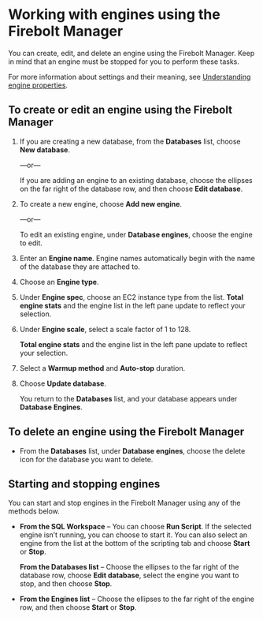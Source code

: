 # Working with engines using the Firebolt Manager

You can create, edit, and delete an engine using the Firebolt Manager. Keep in mind that an engine must be stopped for you to perform these tasks.

For more information about settings and their meaning, see [Understanding engine properties](understanding-engine-fundamentals.md#understanding-engine-properties).

## To create or edit an engine using the Firebolt Manager

1. If you are creating a new database, from the **Databases** list, choose **New database**.

   —or—

   If you are adding an engine to an existing database, choose the ellipses on the far right of the database row, and then choose **Edit database**.

2. To create a new engine, choose **Add new engine**.

   —or—

   To edit an existing engine, under **Database engines**, choose the engine to edit.

3. Enter an **Engine name**. Engine names automatically begin with the name of the database they are attached to.
4. Choose an **Engine type**.
5. Under **Engine spec**, choose an EC2 instance type from the list. **Total engine stats** and the engine list in the left pane update to reflect your selection.
6. Under **Engine scale**, select a scale factor of 1 to 128.

   **Total engine stats** and the engine list in the left pane update to reflect your selection.

7. Select a **Warmup method** and **Auto-stop** duration.
8. Choose **Update database**.

   You return to the **Databases** list, and your database appears under **Database Engines**.

## To delete an engine using the Firebolt Manager

* From the **Databases** list, under **Database engines**, choose the delete icon for the database you want to delete.

## Starting and stopping engines

You can start and stop engines in the Firebolt Manager using any of the methods below.

* **From the SQL Workspace** – You can choose **Run Script**. If the selected engine isn’t running, you can choose to start it. You can also select an engine from the list at the bottom of the scripting tab and choose **Start** or **Stop**.

  **From the Databases list** – Choose the ellipses to the far right of the database row, choose **Edit database**, select the engine you want to stop, and then choose **Stop**.

* **From the Engines list** – Choose the ellipses to the far right of the engine row, and then choose **Start** or **Stop**.

